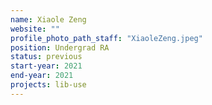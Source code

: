 ```yaml
---
name: Xiaole Zeng
website: ""
profile_photo_path_staff: "XiaoleZeng.jpeg"
position: Undergrad RA
status: previous
start-year: 2021
end-year: 2021
projects: lib-use
---
```

